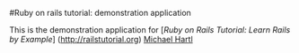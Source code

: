 #Ruby on rails tutorial: demonstration application

This is the demonstration application for [*Ruby on Rails Tutorial: Learn Rails by Example*] (http://railstutorial.org) [Michael Hartl](http://michaelhartl.com)